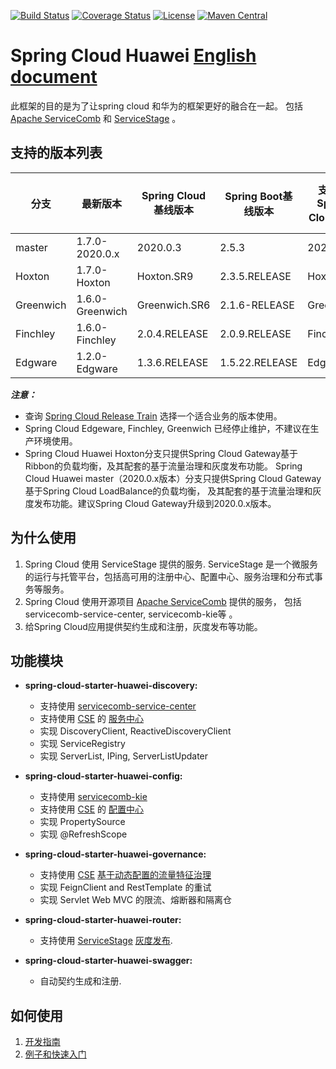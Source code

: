 [![Build Status](https://travis-ci.org/huaweicloud/spring-cloud-huawei.svg?branch=master)](https://travis-ci.org/huaweicloud/spring-cloud-huawei)
[![Coverage Status](https://coveralls.io/repos/github/huaweicloud/spring-cloud-huawei/badge.svg?branch=master)](https://coveralls.io/github/huaweicloud/spring-cloud-huawei?branch=master)
[![License](https://img.shields.io/badge/license-Apache%202-4EB1BA.svg)](https://www.apache.org/licenses/LICENSE-2.0.html)
[![Maven Central](https://maven-badges.herokuapp.com/maven-central/com.huaweicloud/spring-cloud-huawei/badge.svg)](https://search.maven.org/search?q=g:com.huaweicloud%20AND%20a:spring-cloud-huawei-dependencies) 

# Spring Cloud Huawei [English document](README.md)

此框架的目的是为了让spring cloud 和华为的框架更好的融合在一起。
包括[Apache ServiceComb](http://servicecomb.apache.org) 和 [ServiceStage][ServiceStage] 。

## 支持的版本列表

| 分支 | 最新版本 | Spring Cloud基线版本 | Spring Boot基线版本 | 支持的Spring Cloud版本 | 支持的Spring Boot版本|
| ---------- | ------------ | ----------- | ----------- | ----------- | ----------- |
| master | 1.7.0-2020.0.x | 2020.0.3 | 2.5.3 | 2020.0.x | 2.5.x |
| Hoxton | 1.7.0-Hoxton | Hoxton.SR9 | 2.3.5.RELEASE | Hoxton | 2.3.x |
| Greenwich | 1.6.0-Greenwich | Greenwich.SR6 | 2.1.6-RELEASE | Greenwich | 2.1.x |
| Finchley | 1.6.0-Finchley | 2.0.4.RELEASE | 2.0.9.RELEASE     | Finchley     | 2.0.x       |
| Edgware | 1.2.0-Edgware | 1.3.6.RELEASE  | 1.5.22.RELEASE    | Edgware      | 1.5.x       |

***注意：***
* 查询 [Spring Cloud Release Train](https://spring.io/projects/spring-cloud) 选择一个适合业务的版本使用。
* Spring Cloud Edgeware, Finchley, Greenwich 已经停止维护，不建议在生产环境使用。 
* Spring Cloud Huawei Hoxton分支只提供Spring Cloud Gateway基于Ribbon的负载均衡，及其配套的基于流量治理和灰度发布功能。
  Spring Cloud Huawei master（2020.0.x版本）分支只提供Spring Cloud Gateway基于Spring Cloud LoadBalance的负载均衡，
  及其配套的基于流量治理和灰度发布功能。建议Spring Cloud Gateway升级到2020.0.x版本。

## 为什么使用

1. Spring Cloud 使用 ServiceStage 提供的服务. ServiceStage 是一个微服务的运行与托管平台，包括高可用的注册中心、配置中心、服务治理和分布式事务等服务。
2. Spring Cloud 使用开源项目 [Apache ServiceComb][ServiceComb] 提供的服务， 包括 servicecomb-service-center, servicecomb-kie等 。
3. 给Spring Cloud应用提供契约生成和注册，灰度发布等功能。

## 功能模块

 * **spring-cloud-starter-huawei-discovery:**
     * 支持使用 [servicecomb-service-center](https://github.com/apache/servicecomb-service-center)
     * 支持使用 [CSE][CSE] 的 [服务中心][Service Registry]
     * 实现 DiscoveryClient, ReactiveDiscoveryClient
     * 实现 ServiceRegistry
     * 实现 ServerList, IPing, ServerListUpdater

 * **spring-cloud-starter-huawei-config:**
     * 支持使用 [servicecomb-kie](https://github.com/apache/servicecomb-kie)
     * 支持使用 [CSE][CSE] 的 [配置中心][Configuration Center]
     * 实现 PropertySource
     * 实现 @RefreshScope

 * **spring-cloud-starter-huawei-governance:**
     * 支持使用  [CSE][CSE] [基于动态配置的流量特征治理][Request Marker-based Governance]
     * 实现 FeignClient and RestTemplate 的重试
     * 实现 Servlet Web MVC 的限流、熔断器和隔离仓

 * **spring-cloud-starter-huawei-router:**
     * 支持使用  [ServiceStage][ServiceStage] [灰度发布][Canary release features].

 * **spring-cloud-starter-huawei-swagger:**
     * 自动契约生成和注册. 
     
## 如何使用

1. [开发指南](https://support.huaweicloud.com/devg-servicestage/ss-devg-0010.html)
2. [例子和快速入门](https://github.com/huaweicloud/spring-cloud-huawei-samples)

[ServiceStage]: https://support.huaweicloud.com/usermanual-servicestage/servicestage_user_0400.html
[CSE]: https://support.huaweicloud.com/devg-servicestage/ss-devg-0002.html
[Service Registry]: https://support.huaweicloud.com/devg-servicestage/ss-devg-0017.html
[Configuration Center]: https://support.huaweicloud.com/devg-servicestage/ss-devg-0018.html
[Request Marker-based Governance]: https://support.huaweicloud.com/devg-servicestage/ss-devg-0020.html
[Canary release features]: https://support.huaweicloud.com/devg-servicestage/ss-devg-0023.html
[ServiceComb]: http://servicecomb.apache.org/cn/developers/